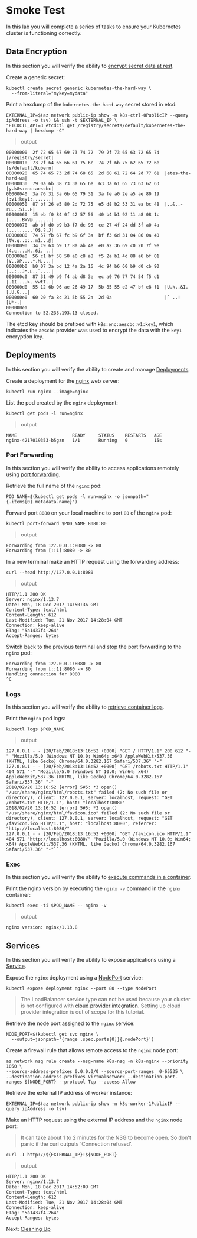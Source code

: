 # Smoke Test

In this lab you will complete a series of tasks to ensure your Kubernetes cluster is functioning correctly.

## Data Encryption

In this section you will verify the ability to [encrypt secret data at rest](https://kubernetes.io/docs/tasks/administer-cluster/encrypt-data/#verifying-that-data-is-encrypted).

Create a generic secret:

```
kubectl create secret generic kubernetes-the-hard-way \
  --from-literal="mykey=mydata"
```

Print a hexdump of the `kubernetes-the-hard-way` secret stored in etcd:

```
EXTERNAL_IP=$(az network public-ip show -n k8s-ctrl-0PublicIP --query ipAddress -o tsv) && ssh -t $EXTERNAL_IP \
"ETCDCTL_API=3 etcdctl get /registry/secrets/default/kubernetes-the-hard-way | hexdump -C"
```

> output

```
00000000  2f 72 65 67 69 73 74 72  79 2f 73 65 63 72 65 74  |/registry/secret|
00000010  73 2f 64 65 66 61 75 6c  74 2f 6b 75 62 65 72 6e  |s/default/kubern|
00000020  65 74 65 73 2d 74 68 65  2d 68 61 72 64 2d 77 61  |etes-the-hard-wa|
00000030  79 0a 6b 38 73 3a 65 6e  63 3a 61 65 73 63 62 63  |y.k8s:enc:aescbc|
00000040  3a 76 31 3a 6b 65 79 31  3a fe a0 2e a5 ae 80 19  |:v1:key1:.......|
00000050  87 bf 26 e5 80 2d 72 75  e5 d8 b2 53 31 ea bc 48  |..&..-ru...S1..H|
00000060  15 eb f0 84 0f 42 57 56  40 b4 b1 92 11 a8 08 1c  |.....BWV@.......|
00000070  ab bf d0 b9 b3 f7 dc 98  ce 27 4f 24 dd 3f a0 4a  |.........'O$.?.J|
00000080  74 57 fb 67 fc b9 6f 3a  bf f3 6d 31 04 86 0a 40  |tW.g..o:..m1...@|
00000090  34 c9 63 b9 17 8a ab 4e  e0 a2 36 69 c0 20 7f 9e  |4.c....N..6i. ..|
000000a0  56 c1 bf 58 50 a0 c8 a8  f5 2a b1 4d 88 a6 bf 01  |V..XP....*.M....|
000000b0  b0 07 3a bd 12 4a 2a 16  4c 94 b6 60 b9 d0 cb 90  |..:..J*.L..`....|
000000c0  87 31 49 b9 f4 ab d8 3e  ec a0 76 77 74 54 f5 d1  |.1I....>..vwtT..|
000000d0  55 12 6b 96 ae 26 49 17  5b 85 55 e2 47 bf e8 f1  |U.k..&I.[.U.G...|
000000e0  60 20 fa 8c 21 5b 55 2a  2d 0a                    |` ..![U*-.|
000000ea
Connection to 52.233.193.13 closed.
```

The etcd key should be prefixed with `k8s:enc:aescbc:v1:key1`, which indicates the `aescbc` provider was used to encrypt the data with the `key1` encryption key.

## Deployments

In this section you will verify the ability to create and manage [Deployments](https://kubernetes.io/docs/concepts/workloads/controllers/deployment/).

Create a deployment for the [nginx](https://nginx.org/en/) web server:

```
kubectl run nginx --image=nginx
```

List the pod created by the `nginx` deployment:

```
kubectl get pods -l run=nginx
```

> output

```
NAME                     READY     STATUS    RESTARTS   AGE
nginx-4217019353-b5gzn   1/1       Running   0          15s
```

### Port Forwarding

In this section you will verify the ability to access applications remotely using [port forwarding](https://kubernetes.io/docs/tasks/access-application-cluster/port-forward-access-application-cluster/).

Retrieve the full name of the `nginx` pod:

```
POD_NAME=$(kubectl get pods -l run=nginx -o jsonpath="{.items[0].metadata.name}")
```

Forward port `8080` on your local machine to port `80` of the `nginx` pod:

```
kubectl port-forward $POD_NAME 8080:80
```

> output

```
Forwarding from 127.0.0.1:8080 -> 80
Forwarding from [::1]:8080 -> 80
```

In a new terminal make an HTTP request using the forwarding address:

```
curl --head http://127.0.0.1:8080
```

> output

```
HTTP/1.1 200 OK
Server: nginx/1.13.7
Date: Mon, 18 Dec 2017 14:50:36 GMT
Content-Type: text/html
Content-Length: 612
Last-Modified: Tue, 21 Nov 2017 14:28:04 GMT
Connection: keep-alive
ETag: "5a1437f4-264"
Accept-Ranges: bytes
```

Switch back to the previous terminal and stop the port forwarding to the `nginx` pod:

```
Forwarding from 127.0.0.1:8080 -> 80
Forwarding from [::1]:8080 -> 80
Handling connection for 8080
^C
```

### Logs

In this section you will verify the ability to [retrieve container logs](https://kubernetes.io/docs/concepts/cluster-administration/logging/).

Print the `nginx` pod logs:

```
kubectl logs $POD_NAME
```

> output

```
127.0.0.1 - - [20/Feb/2018:13:16:52 +0000] "GET / HTTP/1.1" 200 612 "-" "Mozilla/5.0 (Windows NT 10.0; Win64; x64) AppleWebKit/537.36 (KHTML, like Gecko) Chrome/64.0.3282.167 Safari/537.36" "-"
127.0.0.1 - - [20/Feb/2018:13:16:52 +0000] "GET /robots.txt HTTP/1.1" 404 571 "-" "Mozilla/5.0 (Windows NT 10.0; Win64; x64) AppleWebKit/537.36 (KHTML, like Gecko) Chrome/64.0.3282.167 Safari/537.36" "-"
2018/02/20 13:16:52 [error] 5#5: *3 open() "/usr/share/nginx/html/robots.txt" failed (2: No such file or directory), client: 127.0.0.1, server: localhost, request: "GET /robots.txt HTTP/1.1", host: "localhost:8080"
2018/02/20 13:16:52 [error] 5#5: *2 open() "/usr/share/nginx/html/favicon.ico" failed (2: No such file or directory), client: 127.0.0.1, server: localhost, request: "GET /favicon.ico HTTP/1.1", host: "localhost:8080", referrer: "http://localhost:8080/"
127.0.0.1 - - [20/Feb/2018:13:16:52 +0000] "GET /favicon.ico HTTP/1.1" 404 571 "http://localhost:8080/" "Mozilla/5.0 (Windows NT 10.0; Win64; x64) AppleWebKit/537.36 (KHTML, like Gecko) Chrome/64.0.3282.167 Safari/537.36" "-"```
```
### Exec

In this section you will verify the ability to [execute commands in a container](https://kubernetes.io/docs/tasks/debug-application-cluster/get-shell-running-container/#running-individual-commands-in-a-container).

Print the nginx version by executing the `nginx -v` command in the `nginx` container:

```
kubectl exec -ti $POD_NAME -- nginx -v
```

> output

```
nginx version: nginx/1.13.8
```

## Services

In this section you will verify the ability to expose applications using a [Service](https://kubernetes.io/docs/concepts/services-networking/service/).

Expose the `nginx` deployment using a [NodePort](https://kubernetes.io/docs/concepts/services-networking/service/#type-nodeport) service:

```
kubectl expose deployment nginx --port 80 --type NodePort
```

> The LoadBalancer service type can not be used because your cluster is not configured with [cloud provider integration](https://kubernetes.io/docs/getting-started-guides/scratch/#cloud-provider). Setting up cloud provider integration is out of scope for this tutorial.

Retrieve the node port assigned to the `nginx` service:

```
NODE_PORT=$(kubectl get svc nginx \
  --output=jsonpath='{range .spec.ports[0]}{.nodePort}')
```

Create a firewall rule that allows remote access to the `nginx` node port:

```
az network nsg rule create --nsg-name k8s-nsg -n k8s-nginx --priority 1050 \
--source-address-prefixes 0.0.0.0/0 --source-port-ranges  0-65535 \
--destination-address-prefixes VirtualNetwork --destination-port-ranges ${NODE_PORT} --protocol Tcp --access Allow
```

Retrieve the external IP address of  worker instance:

```
EXTERNAL_IP=$(az network public-ip show -n k8s-worker-1PublicIP --query ipAddress -o tsv)
```

Make an HTTP request using the external IP address and the `nginx` node port:
> It can take about 1 to 2 minutes for the NSG to become open. So don't panic if the curl outputs 'Connection refused'.
```
curl -I http://${EXTERNAL_IP}:${NODE_PORT}
```

> output

```
HTTP/1.1 200 OK
Server: nginx/1.13.7
Date: Mon, 18 Dec 2017 14:52:09 GMT
Content-Type: text/html
Content-Length: 612
Last-Modified: Tue, 21 Nov 2017 14:28:04 GMT
Connection: keep-alive
ETag: "5a1437f4-264"
Accept-Ranges: bytes
```

Next: [Cleaning Up](14-cleanup.md)

